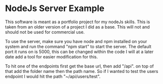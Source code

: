 # NodeJs Server Example

This software is meant as a portfolio project for my nodeJs skills. 
This is taken from an older version of a project I did as a base. 
This will not and should not be used for commercial use. 

To use the server, make sure you have node and npm installed on 
your system and run the command "npm start" to start the server. 
The default port it runs on is 5000, this can be changed within the
code I will at a later date add a tool for easier modification for
this. 

To hit one of the endpoints first get the base url, then add "/api".
on top of that add the folder name then the path name. So if I 
wanted to  test the users endpoint I would hit the path 
"~/api/users/test".
